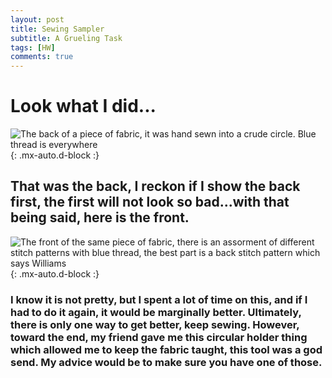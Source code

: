 ```yaml
---
layout: post
title: Sewing Sampler
subtitle: A Grueling Task
tags: [HW]
comments: true
---
```


# Look what I did...

![The back of a piece of fabric, it was hand sewn into a crude circle. Blue thread is everywhere](https://DMMeyers.github.io/assets/img/back.jpeg){: .mx-auto.d-block :}

## That was the back, I reckon if I show the back first, the first will not look so bad...with that being said, here is the front.

![The front of the same piece of fabric, there is an assorment of different stitch patterns with blue thread, the best part is a back stitch pattern which says Williams](https://DMMeyers.github.io/assets/img/front.jpeg){: .mx-auto.d-block :}

### I know it is not pretty, but I spent a lot of time on this, and if I had to do it again, it would be marginally better. Ultimately, there is only one way to get better, keep sewing. However, toward the end, my friend gave me this circular holder thing which allowed me to keep the fabric taught, this tool was a god send. My advice would be to make sure you have one of those.
